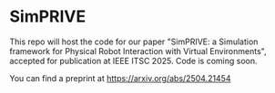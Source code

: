 # SimPRIVE

This repo will host the code for our paper "SimPRIVE: a Simulation framework for Physical Robot Interaction with Virtual Environments", accepted for publication at IEEE ITSC 2025.
Code is coming soon.

You can find a preprint at https://arxiv.org/abs/2504.21454
